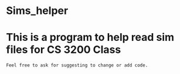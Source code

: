 # Sims_helper
# This is a program to help read sim files for CS 3200 Class



`Feel free to ask for suggesting to change or add code.`
